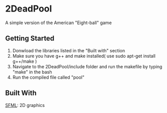 # 2DeadPool
A simple version of the American "Eight-ball" game
## Getting Started
1. Donwload the libraries listed in the "Built with" section  
2. Make sure you have g++ and make installed( use sudo apt-get install g++/make )
3. Navigate to the 2DeadPool/include folder and run the makefile by typing "make" in the bash
4. Run the compiled file called "pool"
## Built With
[SFML](https://www.sfml-dev.org/download.php): 2D graphics